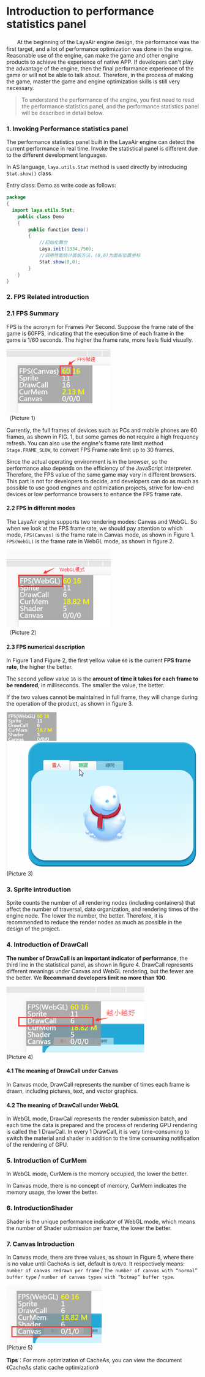 # Introduction to performance statistics panel   

　　At the beginning of the LayaAir engine design, the performance was the first target, and a lot of performance optimization was done in the engine. Reasonable use of the engine, can make the game and other engine products to achieve the experience of native APP. If developers can't play the advantage of the engine, then the final performance experience of the game or will not be able to talk about. Therefore, in the process of making the game, master the game and engine optimization skills is still very necessary.



> To understand the performance of the engine, you first need to read the performance statistics panel, and the performance statistics panel will be described in detail below.



### 1. Invoking Performance statistics panel 

The performance statistics panel built in the LayaAir engine can detect the current performance in real time. Invoke the statistical panel is different due to the different development languages.

In AS language,  `laya.utils.Stat` method is used directly by introducing `Stat.show()` class.

Entry class: Demo.as write code as follows:

```java
package
{
  import laya.utils.Stat;
	public class Demo
	{	
		public function Demo()
		{
          	//初始化舞台
			Laya.init(1334,750);
          	//调用性能统计面板方法，(0,0)为面板位置坐标
			Stat.show(0,0); 
		}
	}
}
```



### 2. FPS Related introduction

### 2.1  FPS Summary

FPS is the acronym for Frames Per Second. Suppose the frame rate of the game is 60FPS, indicating that the execution time of each frame in the game is 1/60 seconds. The higher the frame rate, more feels fluid visually.

![图1](img/1.png)<br />	（Picture 1）

Currently, the full frames of devices such as PCs and mobile phones are 60 frames, as shown in FIG. 1, but some games do not require a high frequency refresh. You can also use the engine's frame rate limit method `Stage.FRAME_SLOW`, to convert FPS Frame rate limit up to 30 frames.

Since the actual operating environment is in the browser, so the performance also depends on the efficiency of the JavaScript interpreter. Therefore, the FPS value of the same game may vary in different browsers. This part is not for developers to decide, and developers can do as much as possible to use good engines and optimization projects, strive for low-end devices or low performance browsers to enhance the FPS frame rate.

#### 2.2 FPS in different modes

The LayaAir engine supports two rendering modes: Canvas and WebGL. So when we look at the FPS frame rate, we should pay attention to which mode, `FPS(Canvas)` is the frame rate in Canvas mode, as shown in Figure 1. `FPS(WebGL)` is the frame rate in WebGL mode, as shown in figure 2.

![图片2.png](img/2.png)<br />	（Picture 2）

#### 2.3  FPS numerical description

In Figure 1 and Figure 2, the first yellow value `60` is the current **FPS frame rate**, the higher the better.

The second yellow value `16` is the **amount of time it takes for each frame to be rendered**,  in milliseconds. The smaller the value, the better.

If the two values cannot be maintained in full frame, they will change during the operation of the product, as shown in figure 3.

![动图3](img/3.gif) <br /> (Picture 3)





###  3. Sprite introduction

Sprite counts the number of all rendering nodes (including containers) that affect the number of traversal, data organization, and rendering times of the engine node. The lower the number, the better. Therefore, it is recommended to reduce the render nodes as much as possible in the design of the project.





### 4. Introduction of DrawCall

 **The number of DrawCall is an important indicator of performance**, the third line in the statistical panel, as shown in figure 4. DrawCall represents different meanings under Canvas and WebGL rendering, but the fewer are the better. We **Recommand developers limit no more than 100**.

![图4](img/4.png) <br /> (Picture 4)



#### 4.1 The meaning of DrawCall under Canvas

 In Canvas mode, DrawCall represents the number of times each frame is drawn, including pictures, text, and vector graphics.

#### 4.2 The meaning of DrawCall under WebGL

In WebGL mode, DrawCall represents the render submission batch, and each time the data is prepared and the process of rendering GPU rendering is called the 1 DrawCall. In every 1 DrawCall, it is very time-consuming to switch the material and shader in addition to the time consuming notification of the rendering of GPU.



### 5. Introduction of CurMem

In WebGL mode, CurMem is the  memory occupied, the lower the better.

In Canvas mode, there is no concept of memory, CurMem indicates the memory usage, the lower the better.



### 6. IntroductionShader

Shader is the unique performance indicator of WebGL mode, which means the number of Shader submission per frame, the lower the better.



### 7. Canvas Introduction

In Canvas mode, there are three values, as shown in Figure 5, where there is no value until CacheAs is set, default is `0/0/0`. It respectively means: `number of canvas redrawn per frame` / `The number of canvas with “normal” buffer type` / `number of canvas types with “bitmap” buffer type`.


![图5](img/5.png) <br /> (Picture 5)


**Tips**：For more optimization of CacheAs, you can view the document 《CacheAs static cache optimization》





 
